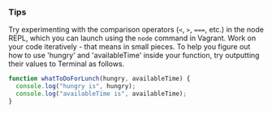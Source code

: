 ### Tips

Try experimenting with the comparison operators (`<`, `>`, `===`, etc.) in the node REPL, which you can launch using the `node` command in Vagrant.
Work on your code iteratively - that means in small pieces.
To help you figure out how to use 'hungry' and 'availableTime' inside your function, try outputting their values to Terminal as follows.

```javascript
function whatToDoForLunch(hungry, availableTime) {
  console.log("hungry is", hungry);
  console.log("availableTime is", availableTime);
}
```